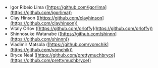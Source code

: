 * Igor Ribeio Lima ([https://github.com/igorlima](https://github.com/igorlima))
* Clay Hinson ([https://github.com/clayhinson](https://github.com/clayhinson))
* Vitaly Orlov ([https://github.com/orloffv](https://github.com/orloffv))
* Shinnosuke Watanabe ([https://github.com/shinnn](https://github.com/shinnn))
* Vladimir Matsola ([https://github.com/vomchik](https://github.com/vomchik))
* Bryce Neal ([https://github.com/prettymuchbryce](https://github.com/prettymuchbryce))
